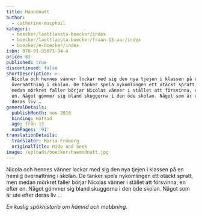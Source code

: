 ```yaml
---
title: Hämndnatt
author:
  - catherine-macphail
kategori:
  - boecker/laettlaesta-boecker/index
  - boecker/laettlaesta-boecker/fraan-13-aar/index
  - boecker/e-boecker/index
isbn: 978-91-85071-94-4
price: 83
published: true
discontinued: false
shortDescription: >-
  Nicola och hennes vänner lockar med sig den nya tjejen i klassen på en hemlig
  övernattning i skolan. De tänker spela nykomlingen ett otäckt spratt, men
  medan mörkret faller börjar Nicolas vänner i stället att försvinna, en efter
  en. Något gömmer sig bland skuggorna i den öde skolan. Något som är ute efter
  deras liv …
generalDetails:
  publishMonth: nov 2010
  binding: Häftad
  age: från 13
  numPages: '91'
translationDetails:
  translator: Maria Fröberg
  originalTitle: Hide and Seek
image: /uploads/boecker/haemndnatt.jpg
---
```

Nicola och hennes vänner lockar med sig den nya tjejen i klassen på en hemlig övernattning i skolan. De tänker spela nykomlingen ett otäckt spratt, men medan mörkret faller börjar Nicolas vänner i stället att försvinna, en efter en. Något gömmer sig bland skuggorna i den öde skolan. Något som är ute efter deras liv …

_En kuslig spökhistoria om hämnd och mobbning._
